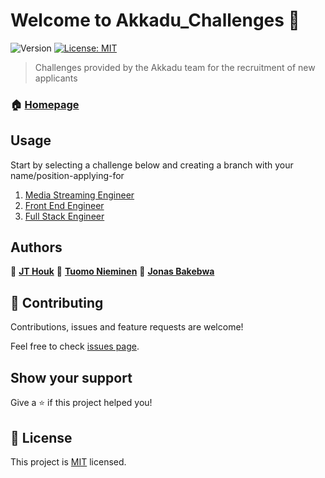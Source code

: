 # Welcome to Akkadu_Challenges 👋

![Version](https://img.shields.io/badge/version-0.1.0-blue.svg?cacheSeconds=2592000)
[![License: MIT](https://img.shields.io/badge/License-MIT-yellow.svg)](https://github.com/Akkadu/Akkadu_Challenges/blob/release/alpha/LICENSE)

> Challenges provided by the Akkadu team for the recruitment of new applicants

### 🏠 [Homepage](https://akkadu.github.io/Akkadu_Challenges)

## Usage

Start by selecting a challenge below and creating a branch with your name/position-applying-for

1. [Media Streaming Engineer](https://akkadu.github.io/Akkadu_Challenges/media-streaming-engineer)
2. [Front End Engineer](https://akkadu.github.io/Akkadu_Challenges/front-end-engineer)
3. [Full Stack Engineer](https://akkadu.github.io/Akkadu_Challenges/fullstack-engineer)

## Authors

👤 [**JT Houk**](https://github.com/Pterobyte)
👤 [**Tuomo Nieminen**](https://github.com/TNieminen)
👤 [**Jonas Bakebwa**](https://github.com/codebender828)

## 🤝 Contributing

Contributions, issues and feature requests are welcome!

Feel free to check [issues page](https://github.com/Akkadu/Akkadu_Challenges/issues).

## Show your support

Give a ⭐️ if this project helped you!

## 📝 License

This project is [MIT](https://github.com/Akkadu/Akkadu_Challenges/blob/release/alpha/LICENSE) licensed.
